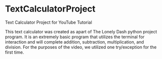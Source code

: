 # TextCalculatorProject
Text Calculator Project for YouTube Tutorial

This text calculator was created as apart of The Lonely Dash python project program.  It is an extremely basic program that utilizes the terminal for interaction and will complete addition, subtraction, multiplication, and division.  For the purposes of the video, we utilized one try/exception for the first time.
